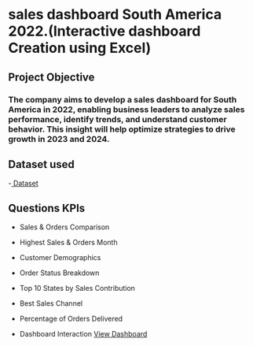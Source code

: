 <h1> sales dashboard South America 2022.(Interactive dashboard Creation using Excel)</h1>

<h2>Project Objective </h2>

<h3>The company aims to develop a sales dashboard for South America in 2022, enabling business leaders to analyze sales performance, identify trends, and understand customer behavior. This insight will help optimize strategies to drive growth in 2023 and 2024.</h3>

<h2> Dataset used </h2>
-<a href="https://github.com/SelvaTharsan/Data-Analysis-Dashboard/blob/main/START-Dashboard.xlsx"> Dataset </a>
<h2>Questions KPIs </h2>

- Sales & Orders Comparison<br>

- Highest Sales & Orders Month<br>

- Customer Demographics<br>

- Order Status Breakdown<br>

- Top 10 States by Sales Contribution<br>

- Best Sales Channel<br>

- Percentage of Orders Delivered<br>

- Dashboard Interaction <a href="https://github.com/SelvaTharsan/Data-Analysis-Dashboard/blob/main/Star.png">View Dashboard</a>

